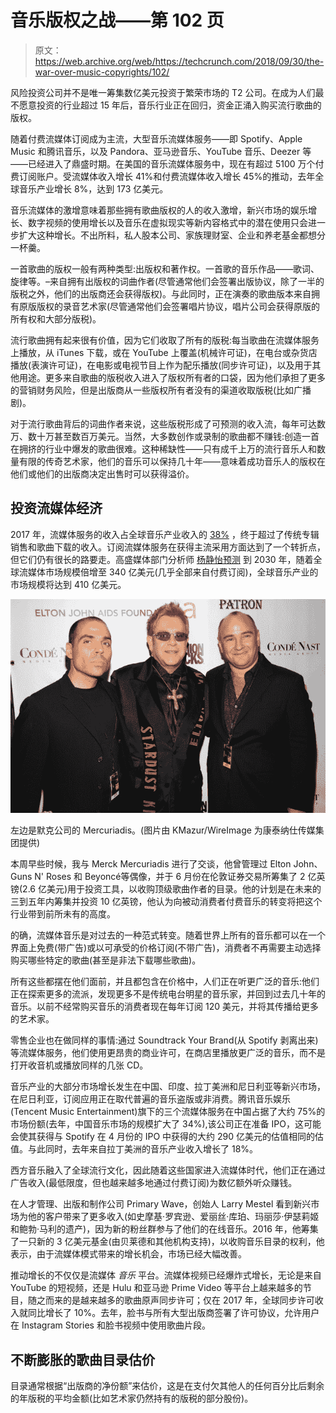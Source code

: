 # 音乐版权之战——第 102 页

> 原文：<https://web.archive.org/web/https://techcrunch.com/2018/09/30/the-war-over-music-copyrights/102/>

风险投资公司并不是唯一筹集数亿美元投资于繁荣市场的 T2 公司。在成为人们最不愿意投资的行业超过 15 年后，音乐行业正在回归，资金正涌入购买流行歌曲的版权。

随着付费流媒体订阅成为主流，大型音乐流媒体服务——即 Spotify、Apple Music 和腾讯音乐，以及 Pandora、亚马逊音乐、YouTube 音乐、Deezer 等——已经进入了鼎盛时期。在美国的音乐流媒体服务中，现在有超过 5100 万个付费订阅账户。受流媒体收入增长 41%和付费流媒体收入增长 45%的推动，去年全球音乐产业增长 8%，达到 173 亿美元。

音乐流媒体的激增意味着那些拥有歌曲版权的人的收入激增，新兴市场的娱乐增长、数字视频的使用增长以及音乐在虚拟现实等新内容格式中的潜在使用只会进一步扩大这种增长。不出所料，私人股本公司、家族理财室、企业和养老基金都想分一杯羹。

一首歌曲的版权一般有两种类型:出版权和著作权。一首歌的音乐作品——歌词、旋律等。–来自拥有出版权的词曲作者(尽管通常他们会签署出版协议，除了一半的版税之外，他们的出版商还会获得版权)。与此同时，正在演奏的歌曲版本来自拥有原版版权的录音艺术家(尽管通常他们会签署唱片协议，唱片公司会获得原版的所有权和大部分版税)。

流行歌曲拥有起来很有价值，因为它们收取了所有的版税:每当歌曲在流媒体服务上播放，从 iTunes 下载，或在 YouTube 上覆盖(机械许可证)，在电台或杂货店播放(表演许可证)，在电影或电视节目上作为配乐播放(同步许可证)，以及用于其他用途。更多来自歌曲的版税收入进入了版权所有者的口袋，因为他们承担了更多的营销财务风险，但是出版商从一些版权所有者没有的渠道收取版税(比如广播剧)。

对于流行歌曲背后的词曲作者来说，这些版税形成了可预测的收入流，每年可达数万、数十万甚至数百万美元。当然，大多数创作或录制的歌曲都不赚钱:创造一首在拥挤的行业中爆发的歌曲很难。这种稀缺性——只有成千上万的流行音乐人和数量有限的传奇艺术家，他们的音乐可以保持几十年——意味着成功音乐人的版权在他们或他们的出版商决定出售时可以获得溢价。

## **投资流媒体经济**

2017 年，流媒体服务的收入占全球音乐产业收入的 [38%](https://web.archive.org/web/20191016032853/http://www.ifpi.org/downloads/GMR2018.pdf) ，终于超过了传统专辑销售和歌曲下载的收入。订阅流媒体服务在获得主流采用方面达到了一个转折点，但它们仍有很长的路要走。高盛媒体部门分析师 [杨静怡预测](https://web.archive.org/web/20191016032853/https://www.musicbusinessworldwide.com/goldman-sachs-universal-is-worth-23-5bn-and-streaming-revenues-will-jump-500-by-2030/) 到 2030 年，随着全球流媒体市场规模倍增至 340 亿美元(几乎全部来自付费订阅)，全球音乐产业的市场规模将达到 410 亿美元。

![](img/43011540c4937bd881cee0c55e31800e.png)

左边是默克公司的 Mercuriadis。(图片由 KMazur/WireImage 为康泰纳仕传媒集团提供)

本周早些时候，我与 Merck Mercuriadis 进行了交谈，他曾管理过 Elton John、Guns N' Roses 和 Beyoncé等偶像，并于 6 月份在伦敦证券交易所筹集了 2 亿英镑(2.6 亿美元)用于投资工具，以收购顶级歌曲作者的目录。他的计划是在未来的三到五年内筹集并投资 10 亿英镑，他认为向被动消费者付费音乐的转变将把这个行业带到前所未有的高度。

的确，流媒体音乐是对过去的一种范式转变。随着世界上所有的音乐都可以在一个界面上免费(带广告)或以可承受的价格订阅(不带广告)，消费者不再需要主动选择购买哪些特定的歌曲(甚至是非法下载哪些歌曲)。

所有这些都摆在他们面前，并且都包含在价格中，人们正在听更广泛的音乐:他们正在探索更多的流派，发现更多不是传统电台明星的音乐家，并回到过去几十年的音乐。以前不经常购买音乐的消费者现在每年订阅 120 美元，并将其传播给更多的艺术家。

零售企业也在做同样的事情:通过 Soundtrack Your Brand(从 Spotify 剥离出来)等流媒体服务，他们使用更昂贵的商业许可，在商店里播放更广泛的音乐，而不是打开收音机或播放同样的几张 CD。

音乐产业的大部分市场增长发生在中国、印度、拉丁美洲和尼日利亚等新兴市场，在尼日利亚，订阅应用正在取代普遍的音乐盗版或非消费。腾讯音乐娱乐(Tencent Music Entertainment)旗下的三个流媒体服务在中国占据了大约 75%的市场份额(去年，中国音乐市场的规模扩大了 34%[](https://web.archive.org/web/20191016032853/http://www.ifpi.org/downloads/GMR2018.pdf)),该公司正在准备 IPO，这可能会使其获得与 Spotify 在 4 月份的 IPO 中获得的大约 290 亿美元的估值相同的估值。与此同时，去年来自拉丁美洲的音乐产业收入增长了 18%。

西方音乐融入了全球流行文化，因此随着这些国家进入流媒体时代，他们正在通过广告收入(最低限度，但也越来越多地通过付费订阅)为数亿额外听众赚钱。

在人才管理、出版和制作公司 Primary Wave，创始人 Larry Mestel 看到新兴市场为他的客户带来了更多收入(如史摩基·罗宾逊、爱丽丝·库珀、玛丽莎·伊瑟莉姬和鲍勃·马利的遗产)，因为新的粉丝群参与了他们的在线音乐。2016 年，他筹集了一只新的 3 亿美元基金(由贝莱德和其他机构支持)，以收购音乐目录的权利，他表示，由于流媒体模式带来的增长机会，市场已经大幅改善。

推动增长的不仅仅是流媒体 *音乐* 平台。流媒体视频已经爆炸式增长，无论是来自 YouTube 的短视频，还是 Hulu 和亚马逊 Prime Video 等平台上越来越多的节目，随之而来的是越来越多的歌曲原声同步许可；仅在 2017 年，全球同步许可收入就同比增长了 10%。去年，脸书与所有大型出版商签署了许可协议，允许用户在 Instagram Stories 和脸书视频中使用歌曲片段。

## **不断膨胀的歌曲目录估价**

目录通常根据“出版商的净份额”来估价，这是在支付欠其他人的任何百分比后剩余的年版税的平均金额(比如艺术家仍然持有的版税的部分股份)。